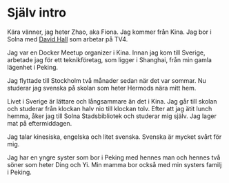 # Själv intro

Kära vänner, jag heter Zhao, aka Fiona. Jag kommer från Kina. Jag bor i Solna med [David Hall](https://github.com/moonhouse) som arbetar på TV4. 

Jag var en Docker Meetup organizer i Kina. Innan jag kom till Sverige, arbetade jag för ett teknikföretag, som ligger i Shanghai, från min gamla lägenhet i Peking.

Jag flyttade till Stockholm två månader sedan när det var sommar. Nu studerar jag svenska på skolan som heter Hermods nära mitt hem. 

Livet i Sverige är lättare och långsammare än det i Kina. Jag går till skolan och studerar från klockan halv nio till klockan tolv. Efter att jag ätit lunch hemma, åker jag till Solna Stadsbibliotek och studerar mig själv. Jag lager mat på eftermiddagen.

Jag talar kinesiska, engelska och litet svenska. Svenska är mycket svårt för mig. 

Jag har en yngre syster som bor i Peking med hennes man och hennes två söner som heter Ding och Yi. Min mamma bor också med min systers familj i Peking. 

